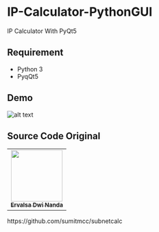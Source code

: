 # IP-Calculator-PythonGUI
IP Calculator With PyQt5

## Requirement
- Python 3
- PyqQt5

## Demo
![alt text](https://github.com/wival08/IP-Calculator-PythonGUI/blob/master/demo.PNG?raw=true)

## Source Code Original
<table>
        <tr>
            <td align="center"><a href="https://github.com/sumitmcc">
              <img src="https://avatars.githubusercontent.com/u/21320647?v=4" width="120px;" alt="">
              <br>
                <sub>
                  <b>Ervalsa Dwi Nanda</b>
                </sub>
              </br>
            </td>
        </tr>
 </table>
https://github.com/sumitmcc/subnetcalc

